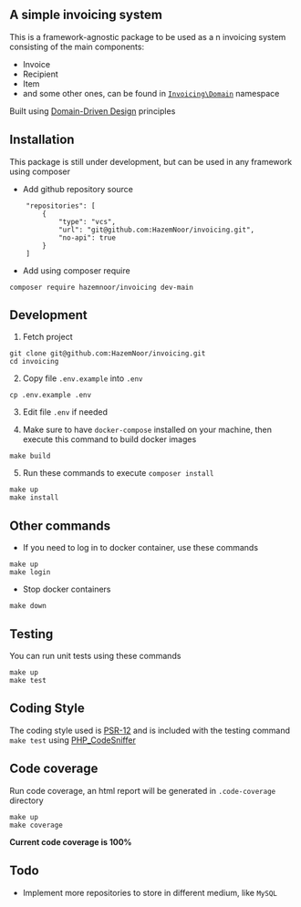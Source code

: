## A simple invoicing system
This is a framework-agnostic package to be used as a n invoicing system consisting of the main components:
- Invoice
- Recipient
- Item
- and some other ones, can be found in [`Invoicing\Domain`](https://github.com/HazemNoor/invoicing/tree/main/src/Domain/Models) namespace

Built using [Domain-Driven Design](https://en.wikipedia.org/wiki/Domain-driven_design) principles

## Installation
This package is still under development, but can be used in any framework using composer
- Add github repository source
```shell
    "repositories": [
        {
            "type": "vcs",
            "url": "git@github.com:HazemNoor/invoicing.git",
            "no-api": true
        }
    ]
```
- Add using composer require
```shell
composer require hazemnoor/invoicing dev-main
```

## Development
1. Fetch project
```shell
git clone git@github.com:HazemNoor/invoicing.git
cd invoicing
```
2. Copy file `.env.example` into `.env`
```shell
cp .env.example .env
```
3. Edit file `.env` if needed

4. Make sure to have `docker-compose` installed on your machine, then execute this command to build docker images
```shell
make build
```
5. Run these commands to execute `composer install`
```shell
make up
make install
```

## Other commands
- If you need to log in to docker container, use these commands
```shell
make up
make login
```
- Stop docker containers
```shell
make down
```

## Testing
You can run unit tests using these commands
```shell
make up
make test
```

## Coding Style
The coding style used is [PSR-12](https://www.php-fig.org/psr/psr-12/) and is included with the testing command `make test` using [PHP_CodeSniffer](https://github.com/squizlabs/PHP_CodeSniffer)

## Code coverage
Run code coverage, an html report will be generated in `.code-coverage` directory
```shell
make up
make coverage
```
**Current code coverage is 100%**

## Todo
- Implement more repositories to store in different medium, like `MySQL`
